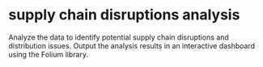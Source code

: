 # supply chain disruptions analysis
Analyze the data to identify potential supply chain disruptions and distribution issues. Output the analysis results in an interactive dashboard using the Folium library.
